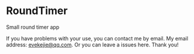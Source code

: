 # RoundTimer
Small round timer app

If you have problems with your use, you can contact me by email. My email address: evekejie@qq.com.
Or you can leave a issues here.
Thank you!
